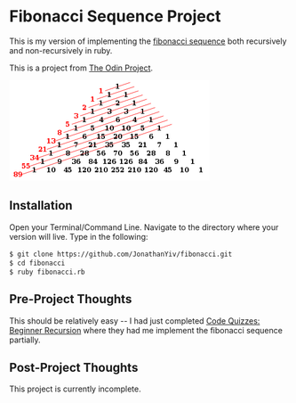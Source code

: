 # Fibonacci Sequence Project

This is my version of implementing the [fibonacci sequence](https://en.wikipedia.org/wiki/Fibonacci_number) both recursively and non-recursively in ruby.

This is a project from [The Odin Project](https://www.theodinproject.com/courses/ruby-programming/lessons/recursion).

![Fibonacci](/fibonacci.png)

## Installation

Open your Terminal/Command Line. Navigate to the directory where your version will live. Type in the following:

```
$ git clone https://github.com/JonathanYiv/fibonacci.git
$ cd fibonacci
$ ruby fibonacci.rb
```

## Pre-Project Thoughts

This should be relatively easy -- I had just completed [Code Quizzes: Beginner Recursion](http://www.codequizzes.com/computer-science/beginner/recursion) where they had me implement the fibonacci sequence partially.

## Post-Project Thoughts

This project is currently incomplete.
